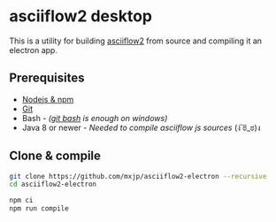 # asciiflow2 desktop
This is a utility for building [asciiflow2](https://github.com/lewish/asciiflow2) from source and compiling it an electron app.

## Prerequisites
+ [Nodejs &amp; npm](https://nodejs.org/)
+ [Git](https://git-scm.com/)
+ Bash - *([git bash](https://git-scm.com/) is enough on windows)*
+ Java 8 or newer - *Needed to compile asciiflow js sources* (ง ͠ಠ_ಠ)ง

## Clone &amp; compile
```bash
git clone https://github.com/mxjp/asciiflow2-electron --recursive
cd asciiflow2-electron

npm ci
npm run compile
```
